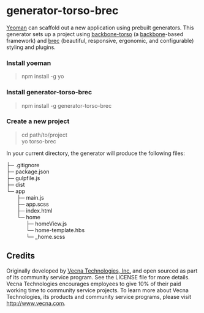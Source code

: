 # generator-torso-brec


[Yeoman](http://yeoman.io/ "yoeman's website") can scaffold out a new application using prebuilt generators. This generator sets up a project using [backbone-torso](https://github.com/vecnatechnologies/backbone-torso) (a [backbone](http://backbonejs.org)-based framework) and [brec](https://github.com/vecnatechnologies/brec-base) (beautiful, responsive, ergonomic, and configurable) styling and plugins.

### Install yoeman
> npm install -g yo

### Install generator-torso-brec
> npm install -g generator-torso-brec

### Create a new project
> cd path/to/project  
> yo torso-brec

In your current directory, the generator will produce the following files:

  ├─ .gitignore  
  ├─ package.json  
  ├─ gulpfile.js  
  ├─ dist  
  └─ app  
&nbsp;&nbsp;&nbsp;&nbsp;&nbsp;&nbsp;     ├─ main.js  
&nbsp;&nbsp;&nbsp;&nbsp;&nbsp;&nbsp;     ├─ app.scss  
&nbsp;&nbsp;&nbsp;&nbsp;&nbsp;&nbsp;     ├─ index.html  
&nbsp;&nbsp;&nbsp;&nbsp;&nbsp;&nbsp;     └─ home  
&nbsp;&nbsp;&nbsp;&nbsp;&nbsp;&nbsp;&nbsp;&nbsp;&nbsp;&nbsp;&nbsp;&nbsp;        ├─ homeView.js  
&nbsp;&nbsp;&nbsp;&nbsp;&nbsp;&nbsp;&nbsp;&nbsp;&nbsp;&nbsp;&nbsp;&nbsp;        └─ home-template.hbs  
&nbsp;&nbsp;&nbsp;&nbsp;&nbsp;&nbsp;&nbsp;&nbsp;&nbsp;&nbsp;&nbsp;&nbsp;        └─ _home.scss  

## Credits
Originally developed by [Vecna Technologies, Inc.](http://www.vecna.com/) and open sourced as part of its community service program. See the LICENSE file for more details.
Vecna Technologies encourages employees to give 10% of their paid working time to community service projects.
To learn more about Vecna Technologies, its products and community service programs, please visit http://www.vecna.com.
